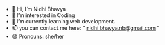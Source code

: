 - 👋 Hi, I’m Nidhi Bhavya
- 👀 I’m interested in Coding
- 🌱 I’m currently learning web development.
- 📫 you can contact me here: " nidhi.bhavya.nb@gmail.com "
- 😄 Pronouns: she/her

<!---
nidhibhavya/nidhibhavya is a ✨ special ✨ repository because its `README.md` (this file) appears on your GitHub profile.
You can click the Preview link to take a look at your changes.
--->
